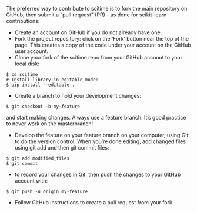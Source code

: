 The preferred way to contribute to scitime is to fork the main repository on GitHub, then submit a “pull request” (PR) - as done for scikit-learn contributions:

- Create an account on GitHub if you do not already have one.
- Fork the project repository: click on the ‘Fork’ button near the top of the page. This creates a copy of the code under your account on the GitHub user account. 
- Clone your fork of the scitime repo from your GitHub account to your local disk:
```$ git clone git@github.com:YourLogin/scitime.git
$ cd scitime
# Install library in editable mode:
$ pip install --editable .
```


- Create a branch to hold your development changes:

```
$ git checkout -b my-feature
```


and start making changes. Always use a feature branch. It’s good practice to never work on the masterbranch!

- Develop the feature on your feature branch on your computer, using Git to do the version control. When you’re done editing, add changed files using git add and then git commit files:
```
$ git add modified_files
$ git commit
```

- to record your changes in Git, then push the changes to your GitHub account with:
```
$ git push -u origin my-feature
```


- Follow GitHub instructions to create a pull request from your fork. 